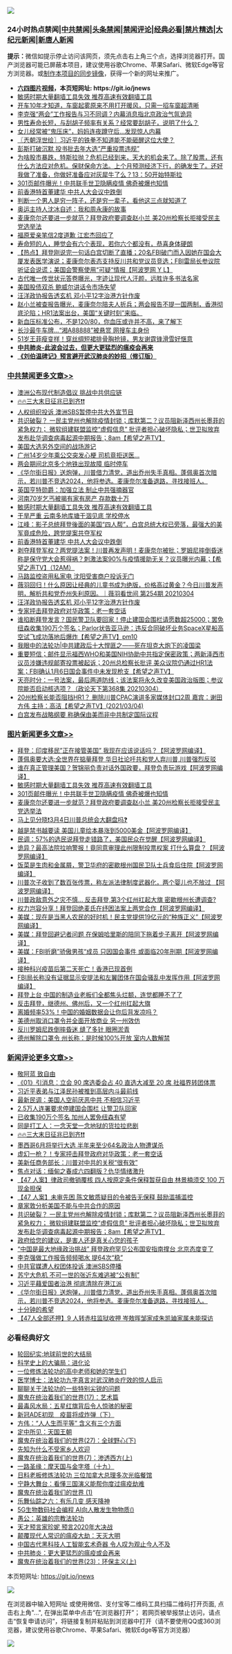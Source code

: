 ![](https://raw.githubusercontent.com/fqnews/bnews/master/64photo/fqnews-qr.jpg)

<div id="tt">
<h3>24小时热点禁闻|<a href="#%E4%B8%AD%E5%85%B1%E7%A6%81%E9%97%BB%E6%9B%B4%E5%A4%9A%E6%96%87%E7%AB%A0">中共禁闻</a>|<a href="#%E5%9B%BE%E7%89%87%E6%96%B0%E9%97%BB%E6%9B%B4%E5%A4%9A%E6%96%87%E7%AB%A0">头条禁闻</a>|<a href="#%E6%96%B0%E9%97%BB%E8%AF%84%E8%AE%BA%E6%9B%B4%E5%A4%9A%E6%96%87%E7%AB%A0">禁闻评论|<a href="#%E5%BF%85%E7%9C%8B%E7%BB%8F%E5%85%B8%E5%A5%BD%E6%96%87">经典必看|<a href="/video.md#%E7%A6%81%E7%89%87%E7%B2%BE%E9%80%89">禁片精选</a>|<a href="https://github.com/fqnews/djy/blob/master/gb/nf1351518.md#1">大纪元新闻</a>|<a href="https://github.com/fqnews/ntdtv/blob/master/gb/prog204.md#1">新唐人新闻</a></h3>
<div><b>提示：</b>微信如提示停止访问该网页，须先点击右上角三个点，选择浏览器打开。国产浏览器可能已屏蔽本项目，建议使用谷歌Chrome、苹果Safari、微软Edge等官方浏览器。或<a href="https://github.com/fqnews/bnews/blob/master/%E5%88%B6%E4%BD%9Cgit%E7%A6%81%E9%97%BB%E9%95%9C%E5%83%8F.md">制作本项目的同步镜像</a>，获得一个新的网址来推广。</div>
<ul>
<li><b><a href="http://d1.bdrive.tk/64.mp4" target="_blank">六四图片视频</a>，本页短网址: https://git.io/jnews</b></li>
<li><a href="/comments/20210305/1485911.md">敏感时期大量翻墙工具失效 推荐高速有效翻墙工具</a></li>
<li><a href="/lifebaike/20210305/1498819.md">开车10年才知道，车窗起雾原来不用打开暖风，只需一招车窗超清晰</a></li>
<li><a href="/comments/20210305/1498989.md">李克强“两会”工作报告与习不同调？内幕消息指北京政治气氛诡异</a></li>
<li><a href="/health/20210305/1498895.md">男性寿命长短，与刮胡子频率有关系？经常要刮胡子，说明了什么？</a></li>
<li><a href="/funmedia/20210305/1498876.md">女儿经常被“鬼压床”，妈妈连夜蹲守后…发现惊人内幕</a></li>
<li><a href="/ssgc/20210305/1498787.md">〖兲朝浮世绘〗习近平的铁拳不知道能不能砸醒这位大使？</a></li>
<li><a href="/cnnews/20210305/1498758.md">彭斯打破沉默 投书批去年大选“严重投票违规”</a></li>
<li><a href="/bannedvideo/20210305/1498828.md">为啥股市暴跌，特斯拉抛？危机已经到来，天大的机会来了。除了股票，还有什么方法应对危机。保财保命方法。上个月预测经济下行，的确发生了。还好我做了准备，你做好准备应对灰犀牛了么？13：50开始特斯拉</a></li>
<li><a href="/topimagenews/20210305/1498891.md">301页邮件曝光！中共联手世卫隐瞒疫情 佛奇被爆也知情</a></li>
<li><a href="/cbnews/20210305/1499021.md">前香港特首董建华 中共人大会议中跌倒</a></li>
<li><a href="/funmedia/20210305/1498833.md">判断一个男人是穷一阵子，还是穷一辈子，看他这三点就知道了</a></li>
<li><a href="/cnnews/20210305/1499213.md">奥运主持人沈冰自述：我和周永康的故事</a></li>
<li><a href="/topimagenews/20210305/1498844.md">麦康奈尔还要进一步就范？拜登政府要调查赵小兰 美20州检察长拒接受民主党选举法</a></li>
<li><a href="/cnnews/20210305/1499086.md">福原爱亲笔信2度道歉 江宏杰回应了</a></li>
<li><a href="/health/20210305/1499063.md">寿命短的人，睡觉会有六个表现，若你六个都没有，恭喜身体硬朗</a></li>
<li><a href="/bannedvideo/20210305/1498722.md">【热点】拜登刚说完一句话白宫切断了直播；20名FBI破门而入因她在国会大厦发表医学演说；麦康奈尔表态支持反川共和党议员竞选；FBI雷局长参议院听证会说谎；美国会警察使用“可疑“情报【阿波罗网 Y L】</a></li>
<li><a href="/lifebaike/20210305/1498879.md">古代唯一传世状元答卷曝光，字迹让现代人汗颜，远胜许多书法名家</a></li>
<li><a href="/finance/20210305/1498756.md">美国股债双杀 鲍威尔讲话令市场失望</a></li>
<li><a href="/cbnews/20210305/1498992.md">汪洋政协报告透玄机 邓小平12字治港方针作废</a></li>
<li><a href="/bannedvideo/20210305/1498782.md">赵小兰被查报告曝光，麦康奈尔陪夫人折兵；两会报告不提一国两制，香港彻底沦陷；HR1法案出台，美国“关键时刻”来临。</a></li>
<li><a href="/health/20210305/1498817.md">新血压标准公布，不是120/80，你血压或许并不高，来了解下</a></li>
<li><a href="/cnnews/20210305/1498738.md">长沙最牛车牌…“湘A88888”被悬赏 网搜车主身份</a></li>
<li><a href="/yule/20210305/1498974.md">51岁王菲瘦变样！穿丝绸短裙排骨胸抢镜，男友谢霆锋滑雪好惬意</a></li>
<li><b><a href="/comments/20200211/1275071.md" target="_blank">中共肺炎-此波会过去，但更大更猛烈的瘟疫会再来</a></b></li>
<li><b><a href="/comments/20200207/1272816.md" target="_blank">《刘伯温碑记》预言避开武汉肺炎的妙招（修订版）</a></b></li>
</ul>
</div>

<div class="catlist">
<h3><a href="/cbnews/" target="_blank">中共禁闻</a><span><a href="/cbnews/" target="_blank" rel="nofollow">更多文章>></a></span></h3>
<ul>
<li><a href="/cbnews/20210305/1499288.md" target="_blank">澳洲公布现代制造倡议 挑战中共供应链</a></li>
<li><a href="/comments/20210305/1499273.md" target="_blank">🔥🔥三大末日征兆已到齐❗❗</a></li>
<li><a href="/cbnews/20210305/1499230.md" target="_blank">人权组织投诉 澳洲SBS暂停中共大外宣节目</a></li>
<li><a href="/comments/20210305/1499206.md" target="_blank">共识破裂？ 一民主党州也解除疫情封锁；库默第二？议员阻新泽西州长墨菲的紧急权力； 微软组建联盟监控“虚假信息” 批评者担心破坏隐私；世卫拟放弃发布赴华调查病毒起源中期报告；8am【希望之声TV】</a></li>
<li><a href="/cbnews/20210305/1499181.md" target="_blank">美国大选另外空间的战场游记</a></li>
<li><a href="/cbnews/20210305/1499170.md" target="_blank">广州14岁少年乘公交突发心梗 司机竟拒送医…</a></li>
<li><a href="/cbnews/20210305/1499169.md" target="_blank">两会期间北京多个地铁出现故障 临时停车</a></li>
<li><a href="/comments/20210305/1499154.md" target="_blank">《华尔街日报》送炮弹，川普借力清党，道出乔州失手真相。蓬佩奥首次暗示，若川普不竞选2024，他将参选。麦康奈尔准备退路，寻找接班人。</a></li>
<li><a href="/cbnews/20210305/1499114.md" target="_blank">英国亨特勋爵：加强立法 制止中共强摘器官</a></li>
<li><a href="/cbnews/20210305/1499132.md" target="_blank">河南70岁乞丐被揭有家有房产 存款数十万</a></li>
<li><a href="/comments/20210305/1485911.md" target="_blank">敏感时期大量翻墙工具失效 推荐高速有效翻墙工具</a></li>
<li><a href="/cbnews/20210305/1499095.md" target="_blank">干旱严重 云南多地库塘干涸见底 学校停水</a></li>
<li><a href="/cbnews/20210305/1499048.md" target="_blank">江峰：影子总统拜登後面的美国“四人帮”，白宫总统大权已旁落，最强大的美军竟成危险，跨党提案共夺军权</a></li>
<li><a href="/cbnews/20210305/1499021.md" target="_blank">前香港特首董建华 中共人大会议中跌倒</a></li>
<li><a href="/comments/20210305/1499006.md" target="_blank">剥夺拜登军权？两党提法案！川普再发声明！麦康奈尔被批；罗姆尼摔倒昏迷 称是保守党大会惹得祸？刺激法案90%与疫情援助无关？议员曝光内幕；【希望之声TV】（12AM）</a></li>
<li><a href="/cbnews/20210305/1499002.md" target="_blank">马路监控盗用私家电 沈阳受害商户投诉无门</a></li>
<li><a href="/comments/20210305/1498994.md" target="_blank">薇羽回归！什么原因让经典的儿童书成为绝版，价格高过黄金？今日川普发声明，解析共和党乔州失利原因。｜薇羽看世间 第254期 20210304</a></li>
<li><a href="/cbnews/20210305/1498992.md" target="_blank">汪洋政协报告透玄机 邓小平12字治港方针作废</a></li>
<li><a href="/cbnews/20210305/1498987.md" target="_blank">专家抨击拜登政府对华政策：老一套空话</a></li>
<li><a href="/comments/20210305/1498977.md" target="_blank">谁掐断拜登发言？国民警卫队要回家！停止建国会围栏请愿数超25000；罢免纽森收集190万个签名；Parlor状告亚马逊：违反合同破坏业务SpaceX星船高空试飞成功落地后爆炸【希望之声TV】pm10</a></li>
<li><a href="/cbnews/20210305/1498793.md" target="_blank">我眼中的法轮功|中共建政后十大悍匪之——死在坦克大炮下的凌国梁</a></li>
<li><a href="/comments/20210305/1498880.md" target="_blank">重要短信；邮件显示福西WHO和美国NIH协助中共指定保密政策；两新泽西市议员涉嫌违规邮寄投票被起诉；20州总检察长批评 美众议院仍通过HR1法案；FBI确认1月6日国会事件中未发现枪支【希望之声TV】</a></li>
<li><a href="/cbnews/20210305/1498875.md" target="_blank">天亮时分：一号法案，最后两道防线；该法案将永久改变美国政治版图；参议院能否启动核选项？（政论天下第368集 20210304）</a></li>
<li><a href="/comments/20210305/1498865.md" target="_blank">20州检察长能否阻挡HR1？  删除川普CPAC演讲多家媒体封口2周  嘉宾：谢田 方伟 主持：高洁【希望之声TV】(2021/03/04)</a></li>
<li><a href="/cbnews/20210305/1498774.md" target="_blank">白宫发布战略纲要 称确保由美而非中共制定国际议程</a></li>

</ul>
</div>
<div class="catlist">
<h3><a href="/topimagenews/" target="_blank">图片新闻</a><span><a href="/topimagenews/" target="_blank" rel="nofollow">更多文章>></a></span></h3>
<ul>
<li><a href="/topimagenews/20210305/1499286.md" target="_blank">拜登：印度移民&#8221;正在接管美国” 我现在应该说话吗？【阿波罗网编译】</a></li>
<li><a href="/topimagenews/20210305/1499168.md" target="_blank">蓬佩奥要大选:全世界在掂量拜登 华日社论吁共和党人弃川普,川普强烈反驳</a></li>
<li><a href="/topimagenews/20210305/1499166.md" target="_blank">谁在真正管理美国？贺锦丽负责对话外国政要，拜登负责玩游戏【阿波罗网编译】</a></li>
<li><a href="/comments/20210305/1485911.md" target="_blank">敏感时期大量翻墙工具失效 推荐高速有效翻墙工具</a></li>
<li><a href="/topimagenews/20210305/1498891.md" target="_blank">301页邮件曝光！中共联手世卫隐瞒疫情 佛奇被爆也知情</a></li>
<li><a href="/topimagenews/20210305/1498844.md" target="_blank">麦康奈尔还要进一步就范？拜登政府要调查赵小兰 美20州检察长拒接受民主党选举法</a></li>
<li><a href="/comments/20210304/1484906.md" target="_blank">马上见分晓❗3月4日川普总统会大翻盘吗❓</a></li>
<li><a href="/topimagenews/20210304/1497754.md" target="_blank">越是禁书越要读 美国儿童绘本暴涨到5000美金【阿波罗网编译】</a></li>
<li><a href="/topimagenews/20210304/1497751.md" target="_blank">民调：57%的选民说拜登走错路了，美国民众在觉醒【阿波罗网编译】</a></li>
<li><a href="/topimagenews/20210303/1497737.md" target="_blank">诡异？最高法院拉响警报！竟同意审理此州限制投票权案 打什么算盘？【阿波罗网编译】</a></li>
<li><a href="/topimagenews/20210303/1497670.md" target="_blank">饭菜是生肉和金属屑，警卫华府的密歇根州国民卫队士兵食后住院【阿波罗网编译】</a></li>
<li><a href="/topimagenews/20210303/1497668.md" target="_blank">川普次子收到了数百张传票，称左派法律制度武器化，两个婴儿也不放过 【阿波罗网编译】</a></li>
<li><a href="/topimagenews/20210303/1497631.md" target="_blank">川普政敌意外之灾不慎&#8230; 反击拜登,第3个红州扛起大旗 密歇根州长遭调查?</a></li>
<li><a href="/topimagenews/20210303/1497629.md" target="_blank">权力岂容分享！拜登回绝麦氏在纾困法案上两党合作【阿波罗网编译】</a></li>
<li><a href="/topimagenews/20210303/1497266.md" target="_blank">美媒：现在是当黑人农民的好时机！民主党提供19亿元的“种族正义”【阿波罗网编译】</a></li>
<li><a href="/topimagenews/20210303/1497218.md" target="_blank">美媒：拜登回避记者问题 在保姆哈里斯的陪同下拖着步子离开【阿波罗网编译】</a></li>
<li><a href="/topimagenews/20210303/1497216.md" target="_blank">美媒：FBI折磨”骄傲男孩“成员 只因国会事件 或面临20年刑期【阿波罗网编译】</a></li>
<li><a href="/topimagenews/20210303/1497188.md" target="_blank">接种科兴疫苗后第二天死亡！香港已现首例</a></li>
<li><a href="/topimagenews/20210303/1497186.md" target="_blank">FBI局长称没有证据显示安提法和左翼团体在国会骚乱中发挥作用【阿波罗网编译】</a></li>
<li><a href="/topimagenews/20210303/1497163.md" target="_blank">拜登上台 中国的制造业老板们全都焦头烂额，连觉都睡不了了</a></li>
<li><a href="/topimagenews/20210303/1497162.md" target="_blank">反击拜登，继德州、佛州后，又一个红州扛起大旗</a></li>
<li><a href="/topimagenews/20210303/1497149.md" target="_blank">离婚频率53%！中国的婚姻数据会让你后背发凉吗？</a></li>
<li><a href="/topimagenews/20210303/1497131.md" target="_blank">美德州取消口罩令并全面开放商业 另一州效仿</a></li>
<li><a href="/topimagenews/20210303/1497102.md" target="_blank">反川罗姆尼跌倒摔昏迷 缝了多针 眼圈淤青</a></li>
<li><a href="/topimagenews/20210303/1497085.md" target="_blank">德州解除口罩令 州长称：是时候100%开放 室内人数解禁</a></li>

</ul>
</div>
<div class="catlist">
<h3><a href="/comments/" target="_blank">新闻评论</a><span><a href="/comments/" target="_blank" rel="nofollow">更多文章>></a></span></h3>
<ul>
<li><a href="/comments/20210306/1499323.md" target="_blank">敬阿蓝 致自由</a></li>
<li><a href="/comments/20210306/1499322.md" target="_blank">《01》引消息：立会 90 席选委会占 40 直选大减至 20 席 社福界转团体票</a></li>
<li><a href="/comments/20210306/1499321.md" target="_blank">习近平表弟与江泽民孙被推到高层内斗最前线</a></li>
<li><a href="/comments/20210306/1499320.md" target="_blank">最新民调：美国人空前厌恶中共 不相信习近平</a></li>
<li><a href="/comments/20210305/1499310.md" target="_blank">2.5万人连署要求停建国会围栏 让警卫队回家</a></li>
<li><a href="/comments/20210305/1499309.md" target="_blank">已收集190万个签名 加州人罢免纽森有望</a></li>
<li><a href="/comments/20210305/1499293.md" target="_blank">同是打工人：一念天堂一念地狱的货拉拉悲剧</a></li>
<li><a href="/comments/20210305/1499273.md" target="_blank">🔥🔥三大末日征兆已到齐❗❗</a></li>
<li><a href="/comments/20210305/1499271.md" target="_blank">墨西哥6月将举行大选 半年来至少64名政治人物遭谋杀</a></li>
<li><a href="/comments/20210305/1499270.md" target="_blank">虚幻一枪？！专家抨击拜登政府对华政策：老一套空话</a></li>
<li><a href="/comments/20210305/1499229.md" target="_blank">美新任商务部长：川普对中共的关税“很有效”</a></li>
<li><a href="/comments/20210305/1499228.md" target="_blank">焦点对话：缅甸之春成六四翻版？仇华情绪激升</a></li>
<li><a href="/comments/20210305/1499225.md" target="_blank">【47 人案】律政司撤销覆核 四人按原定条件保释暂获自由 林景楠须交 100 万现金担保</a></li>
<li><a href="/comments/20210305/1499224.md" target="_blank">【47 人案】未审先困 陈文敏质疑目的令被告无保释 鼓励滥捕滥控</a></li>
<li><a href="/comments/20210305/1499217.md" target="_blank">章家敦分析美国不能与中共合作的原因</a></li>
<li><a href="/comments/20210305/1499206.md" target="_blank">共识破裂？ 一民主党州也解除疫情封锁；库默第二？议员阻新泽西州长墨菲的紧急权力； 微软组建联盟监控“虚假信息” 批评者担心破坏隐私；世卫拟放弃发布赴华调查病毒起源中期报告；8am【希望之声TV】</a></li>
<li><a href="/comments/20210305/1499196.md" target="_blank">政府给您的建议，是害人还是真关心您的孩子</a></li>
<li><a href="/comments/20210305/1499195.md" target="_blank">“中国是最大地缘政治挑战” 拜登政府罕见公布国安指南撑台 北京态度变了</a></li>
<li><a href="/comments/20210305/1499194.md" target="_blank">李克强做工作报告频频喝水 提64次“稳”</a></li>
<li><a href="/comments/20210305/1499182.md" target="_blank">中共官媒遭人权团体投诉 澳洲SBS停播</a></li>
<li><a href="/comments/20210305/1499176.md" target="_blank">苏宁大危机 不可一世的张近东难逃被“公有制”</a></li>
<li><a href="/comments/20210305/1499155.md" target="_blank">习近平藉爱国者治港 彻底清除在港江派</a></li>
<li><a href="/comments/20210305/1499154.md" target="_blank">《华尔街日报》送炮弹，川普借力清党，道出乔州失手真相。蓬佩奥首次暗示，若川普不竞选2024，他将参选。麦康奈尔准备退路，寻找接班人。</a></li>
<li><a href="/comments/20210305/1499133.md" target="_blank">十分钟的希望</a></li>
<li><a href="/comments/20210305/1499131.md" target="_blank">【47人全部还押】9 人转赤柱监狱收押 岑敖晖邹家成朱凯廸家属未能探访</a></li>

</ul>
</div>

<div class="catlist">
<h3>必看经典好文</h3>
<ul>
<li><a href="/comments/20200920/582873.md" target="_blank">轮回纪实:地球前世的大结局</a></li>
<li><a href="/comments/20200605/783246.md" target="_blank">科学史上的大骗局：进化论</a></li>
<li><a href="/cbnews/20200702/1354550.md" target="_blank">一位修炼法轮功的高中老师和她的学生们</a></li>
<li><a href="/comments/20200820/1382989.md" target="_blank">医学博士：法轮功九字真言对武汉肺炎疗效的惊人启示</a></li>
<li><a href="/comments/20190417/1114875.md" target="_blank">聊聊关于法轮功的一些特别尖锐的问题</a></li>
<li><a href="/topimagenews/20180620/960677.md" target="_blank">魔鬼在统治着我们的世界(17)：艺术篇</a></li>
<li><a href="/cbnews/20201005/1408304.md" target="_blank">最毒风水局：五星红旗背后令人惊骇的秘密</a></li>
<li><a href="/headline/20200908/1392940.md" target="_blank">新冠ADE初现　疫苗将成炸弹（下）</a></li>
<li><a href="/comments/20200720/1363377.md" target="_blank">方伟：“人人生而平等” 含义有三个方面</a></li>
<li><a href="/tculture/xiulian/20151111/470021.md" target="_blank">定中所见：天国王朝</a></li>
<li><a href="/comments/20181224/1052333.md" target="_blank">魔鬼在统治着我们的世界(27)：全球野心(下)</a></li>
<li><a href="/comments/20200620/1346848.md" target="_blank">先知为什么不受家乡人欢迎</a></li>
<li><a href="/topimagenews/20180527/948369.md" target="_blank">魔鬼在统治着我们的世界(7)：渗透西方(上)</a></li>
<li><a href="/topimagenews/20180327/919935.md" target="_blank">一路圣缘：摩天国与金字塔（十九）</a></li>
<li><a href="/comments/20200531/1337359.md" target="_blank">日料老板修炼法轮功 三位加拿大总理多次光临餐馆</a></li>
<li><a href="/comments/20200527/1273654.md" target="_blank">宁静大舞台：看懂三国演义能帮你度过瘟疫劫难</a></li>
<li><a href="/topimagenews/20180519/944624.md" target="_blank">魔鬼在统治着我们的世界 (1)</a></li>
<li><a href="/tculture/20190101/792146.md" target="_blank">乐舞仙踪之六：有乐几变 感天降神</a></li>
<li><a href="/topimagenews/20200527/1335347.md" target="_blank">5G生物数码社会编程 AI向人散发生物物质()</a></li>
<li><a href="/comments/20200313/1292991.md" target="_blank">愚公：英雄的宗教法轮功</a></li>
<li><a href="/topimagenews/20200513/1327828.md" target="_blank">天才预言家珍妮 预言2020年大决战</a></li>
<li><a href="/comments/20200619/783185.md" target="_blank">颠覆现代人常识的瘟疫大劫：天灭大明</a></li>
<li><a href="/comments/20210223/1492497.md" target="_blank">中国古代黑科技人工智能玄术奇器 令人叹为观止今人不及</a></li>
<li><a href="/comments/20200211/1275071.md" target="_blank">中共肺炎：更大更猛烈的瘟疫或会再来</a></li>
<li><a href="/ssgc/20180904/993719.md" target="_blank">魔鬼在统治着我们的世界(23)：环保主义(上)</a></li>

</ul>
</div>

本页短网址: https://git.io/jnews

![](https://raw.githubusercontent.com/fqnews/bnews/master/64photo/fqnews-qr.jpg)

在浏览器中输入短网址 或使用微信、支付宝等二维码工具扫描二维码打开页面, 点击右上角"...", 在弹出菜单中点击“在浏览器打开”； 若网页被举报禁止访问，请点击“恢复申请访问”，将链接复制并粘贴到浏览器中打开（请不要使用QQ或360浏览器，建议使用谷歌Chrome、苹果Safari、微软Edge等官方浏览器）

![](https://raw.githubusercontent.com/fqnews/bnews/master/64photo/wx.jpg)